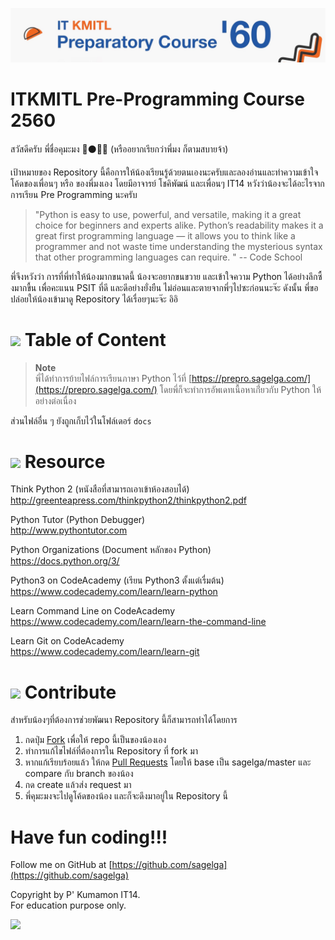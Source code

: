 <p align="center">
<img src="img/banner.jpg">
</p>

# ITKMITL Pre-Programming Course 2560
สวัสดีครับ พี่ชื่อคุมะมง :bear::black_circle::jp: (หรืออยากเรียกว่าพี่มง ก็ตามสบายจ้า)

เป้าหมายของ Repository นี้คือการให้น้องเรียนรู้ด้วยตนเองนะครับและลองอ่านและทำความเข้าใจโค้ดของเพื่อนๆ หรือ ของพี่มงเอง โดยมีอาจารย์ โชคิพัฒน์ และเพื่อนๆ IT14 หวังว่าน้องจะได้อะไรจากการเรียน Pre Programming นะครับ

> "Python is easy to use, powerful, and versatile, making it a great choice for beginners and experts alike. Python’s readability makes it a great first programming language — it allows you to think like a programmer and not waste time understanding the mysterious syntax that other programming languages can require. " -- Code School

พี่จึงหวังว่า การที่พี่ทำให้น้องมากขนาดนี้ น้องจะอยากขนขวาย และเข้าใจความ Python ได้อย่างลึกซื้งมากขื้น เพื่อคะแนน PSIT ที่ดี และดีอย่างยั่งยืน ไม่อ่อนและตายจากพี่ๆไปซะก่อนนะจ๊ะ ดังนั้น พี่ขอปล่อยให้น้องเข้ามาดู Repository ได้เรื่อยๆนะจ๊ะ อิอิ


# <img src="https://img.icons8.com/color-glass/24/000000/map-marker.png"/> Table of Content

> **Note**<br>
> พี่ได้ทำการย้ายไฟล์การเรียนภาษา Python ไว้ที่ [https://prepro.sagelga.com/](https://prepro.sagelga.com/) โดยพี่ก็จะทำการอัพเดทเนื้อหาเกี่่ยวกับ Python ให้อย่างต่อเนื่อง

ส่วนไฟล์อื่น ๆ ยังถูกเก็บไว้ในโฟล์เดอร์ `docs`


# <img src="https://img.icons8.com/color-glass/24/000000/books.png"/> Resource

Think Python 2 (หนังสือที่สามารถเอาเข้าห้องสอบได้)<br> http://greenteapress.com/thinkpython2/thinkpython2.pdf

Python Tutor (Python Debugger)<br>
http://www.pythontutor.com

Python Organizations (Document หลักของ Python)<br>
https://docs.python.org/3/

Python3 on CodeAcademy (เรียน Python3 ตั้งแต่เรื่มต้น)<br>
https://www.codecademy.com/learn/learn-python

Learn Command Line on CodeAcademy<br>
https://www.codecademy.com/learn/learn-the-command-line

Learn Git on CodeAcademy<br>
https://www.codecademy.com/learn/learn-git


# <img src="https://img.icons8.com/color-glass/24/000000/conference-call.png"/> Contribute
สำหรับน้องๆที่ต้องการช่วยพัฒนา Repository นี้ก็สามารถทำได้โดยการ
1. กดปุ่ม [Fork](https://github.com/sagelga/PreProgramming-60#fork-destination-box) เพื่อให้ repo นี้เป็นของน้องเอง
2. ทำการแก้ไขไฟล์ที่ต้องการใน Repository ที่ fork มา
3. หากแก้เรียบร้อยแล้ว ให้กด [Pull Requests](https://github.com/sagelga/PreProgramming-60/compare) โดยให้ base เป็น sagelga/master และ compare กับ branch ของน้อง
4. กด create แล้วส่ง request มา
5. พี่คุมะมงจะไปดูโค้ดของน้อง และก็จะดึงมาอยู่ใน Repository นี้

# Have fun coding!!!
Follow me on GitHub at [https://github.com/sagelga](https://github.com/sagelga)

Copyright by P' Kumamon IT14. <br>
For education purpose only.

![](img/Hot%20Head%20Kumamon.jpg)
